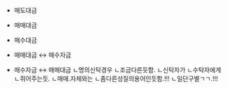 - 매도대금
- 매매대금
- 매수대금


- 매매대금 ↔ 매수자금
- 매수자금 ↔ 매매대금 
ㄴ명의신탁경우
ㄴ조금다른듯함.
ㄴ신탁자가
ㄴ수탁자에게
ㄴ쥐어주는듯.
ㄴ매매.자체와는
ㄴ좀다른성질의용어인듯함.!!!
ㄴ일단구별ㄱㄱ.!!!
